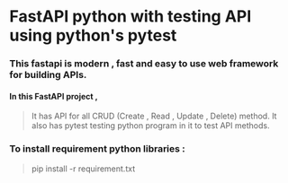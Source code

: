 # FastAPI python with testing API using python's pytest 
### This fastapi is modern , fast and easy to use web framework for building APIs.
#### In this FastAPI project ,
> It has API for all CRUD (Create , Read , Update , Delete) method.
> It also has pytest testing python program in it to test API methods.

### To install requirement python libraries : 
> pip install -r requirement.txt
